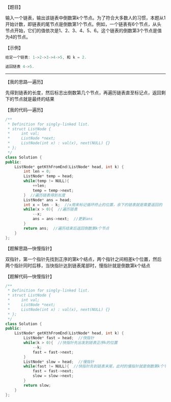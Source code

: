 【题目】

输入一个链表，输出该链表中倒数第k个节点。为了符合大多数人的习惯，本题从1开始计数，即链表的尾节点是倒数第1个节点。例如，一个链表有6个节点，从头节点开始，它们的值依次是1、2、3、4、5、6。这个链表的倒数第3个节点是值为4的节点。

【示例】

```c++
给定一个链表: 1->2->3->4->5, 和 k = 2.

返回链表 4->5.
```

---

【我的思路—遍历】

先得到链表的长度，然后标志出倒数第几个节点，再遍历链表直至标记点，返回剩下的节点就是最终的结果

【我的代码—遍历】

```c++
/**
 * Definition for singly-linked list.
 * struct ListNode {
 *     int val;
 *     ListNode *next;
 *     ListNode(int x) : val(x), next(NULL) {}
 * };
 */
class Solution {
public:
    ListNode* getKthFromEnd(ListNode* head, int k) {
        int len = 0;
        ListNode* temp = head;
        while(temp != NULL){
            ++len;
            temp = temp->next;
        }  //遍历链表得到长度
        ListNode* ans = head;
        int x = len - k;  //x用来标记循环终止的位置，余下的链表就是需要返回的
        while(x > 0){  //遍历链表
            --x;
            ans = ans->next;  //更新ans
        }
        return ans;  //遍历结束后返回倒数第k个节点
    }
};
```

【题解思路—快慢指针】

双指针，第一个指针先找到正序的第k个结点，两个指针之间相差k个位置，然后两个指针同时后移，当快指针达到链表尾部时，慢指针就是倒数第k个结点

【题解代码—快慢指针】

```c++
/**
 * Definition for singly-linked list.
 * struct ListNode {
 *     int val;
 *     ListNode *next;
 *     ListNode(int x) : val(x), next(NULL) {}
 * };
 */
class Solution {
public:
    ListNode* getKthFromEnd(ListNode* head, int k) {
        ListNode* fast = head;  //快指针
        while(k > 0){  //快指针先出发到链表正序k的位置
            --k;
            fast = fast->next;
        }
        ListNode* slow = head;  //慢指针
        while(fast != NULL){  //快指针先到链表末尾，此时的慢指针就是倒数第k个节点
            fast = fast->next;
            slow = slow->next;
        }
        return slow;
    }
};
```

